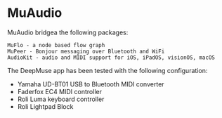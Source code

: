 # MuAudio

MuAudio bridgea the following packages: 
```
MuFlo - a node based flow graph
MuPeer - Bonjour messaging over Bluetooth and WiFi 
AudioKit - audio and MIDI support for iOS, iPadOS, visionOS, macOS
```
The DeepMuse app has been tested with the following configuration:
+ Yamaha UD-BT01 USB to Bluetooth MIDI converter
+ Faderfox EC4 MIDI controller
+ Roli Luma keyboard controller 
+ Roli Lightpad Block

